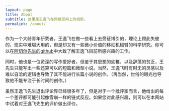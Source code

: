 ```yaml
---
layout: page
title: About
subtitle: 这里是王逸飞在网络空间上的投影。
permalink: /about/
---
```


作为一个大龄青年研究者，王逸飞在做一些看上去旁征博引的，理论上顾此失彼的，现实中难堪大用的，但是却又有一些微小价值的移动机械臂的科学研究。你可以在[阿切尔先生的github](http://github.com/wangarcher)中大致了解王逸飞目前所感兴趣的工作。

同时，他也是一位资深的写作爱好者，但鉴于其思想的幼稚，以及辞藻的贫乏，王先生只能写出一些还算可以的短篇和微型小说。当然，王逸飞时有时无的灵感以及难以自洽的逻辑也导致了其不能进行长篇小说的创作。（再当然，世俗的眼光也导致他不能专注于长时间的创作。）

虽然王逸飞先生退出评论界已经很多年了，但是对于一个批评家而言，他给出的每一个差评都可能引起像雪崩一样的链式反应。如果您对此感兴趣，则可以在本网站中试着对王逸飞先生的评价做出评价。

